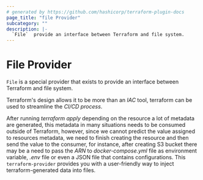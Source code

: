 ```yaml
---
# generated by https://github.com/hashicorp/terraform-plugin-docs
page_title: "file Provider"
subcategory: ""
description: |-
  `File`  provide an interface between Terraform and file system.
---
```


# File Provider

`File` is a special provider that exists to provide an interface between Terraform and file system.

Terraform's design allows it to be more than an _IAC_ tool, terraform can be used to streamline the _CI/CD process_. 


After running _terraform apply_ depending on the resource a lot of metadata are generated, this metadata in many situations needs to be consumed outside of Terraform, however, since we cannot predict the value assigned to resources metadata, we need to finish creating the resource and then send the value to the consumer, for instance, after creating S3 bucket there may be a need to pass the _ARN_ to _docker-compose.yml_ file as environment variable, _.env_ file or even a JSON file that contains configurations. This `terraform-provider` provides you with a user-friendly way to inject terraform-generated data into files.






